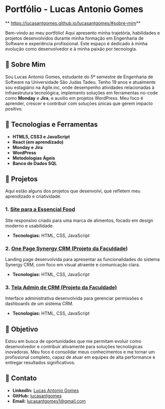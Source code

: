 # **Portfólio - Lucas Antonio Gomes**
** https://lucasantgomes.github.io/lucasantgomes/#sobre-mim**

Bem-vindo ao meu portfólio! Aqui apresento minha trajetória, habilidades e projetos desenvolvidos durante minha formação em Engenharia de Software e experiência profissional. Este espaço é dedicado à minha evolução como desenvolvedor e à minha paixão por tecnologia.

## **🚀 Sobre Mim**
Sou Lucas Antonio Gomes, estudante do 5º semestre de Engenharia de Software na Universidade São Judas Tadeu. Tenho 19 anos e atualmente sou estagiário na Agile.inc, onde desempenho atividades relacionadas à infraestrutura tecnológica, implemento soluções em ferramentas no-code como **Monday** e **Jira**, e auxilio em projetos WordPress. Meu foco é aprender, crescer e contribuir com soluções únicas que gerem impacto positivo.

## **🌟 Tecnologias e Ferramentas**
- **HTML5, CSS3 e JavaScript**  
- **React (em aprendizado)**
- **Monday e Jira**
- **WordPress**
- **Metodologias Ágeis**
- **Banco de Dados SQL**

## **🎨 Projetos**
Aqui estão alguns dos projetos que desenvolvi, que refletem meu aprendizado e criatividade:

### 1. [Site para a Essencial Food](https://lucasantgomes.github.io/essencialfood/)
Site responsivo criado para uma marca de alimentos, focado em design moderno e usabilidade.
- **Tecnologias:** HTML, CSS, JavaScript  

### 2. [One Page Synergy CRM (Projeto da Faculdade)](https://lucasantgomes.github.io/OnePageCrm/)
Landing page desenvolvida para apresentar as funcionalidades do sistema Synergy CRM, com foco em visual atraente e comunicação clara.
- **Tecnologias:** HTML, CSS, JavaScript

### 3. [Tela Admin de CRM (Projeto da Faculdade)](https://lucasantgomes.github.io/TELAADMIN/)
Interface administrativa desenvolvida para gerenciar permissões e dashboards de um sistema CRM.
- **Tecnologias:** HTML, CSS, JavaScript

## **🔄 Objetivo**
Estou em busca de oportunidades que me permitam evoluir como desenvolvedor e contribuir ativamente para soluções tecnológicas inovadoras. Meu foco é consolidar meus conhecimentos e me tornar um profissional completo, capaz de atuar em equipes de alta performance e entregar resultados significativos.

## **💬 Contato**
- **LinkedIn:** [Lucas Antonio Gomes](https://www.linkedin.com/in/lucas-antonio-gomes-ab514528a/)
- **GitHub:** [lucasantgomes](https://github.com/lucasantgomes)
- **Email:** lucasantgomes1@gmail.com
